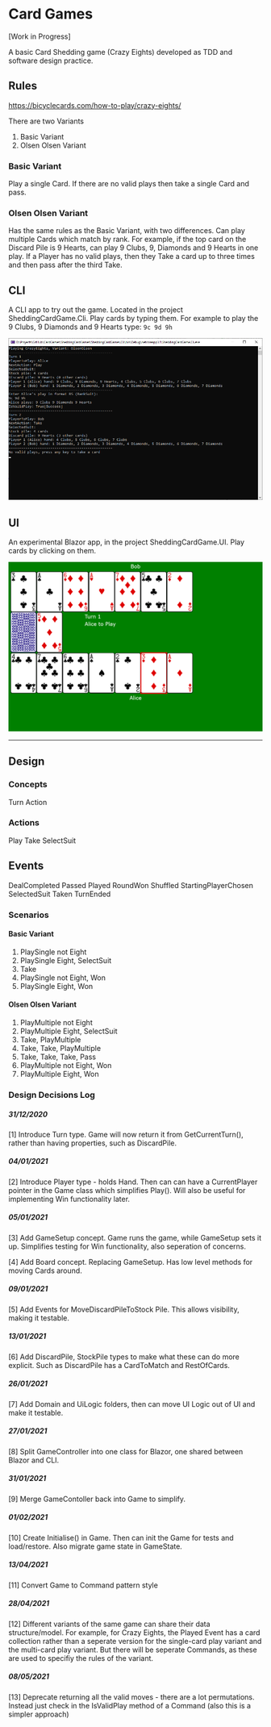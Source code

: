 # Card Games

[Work in Progress]

A basic Card Shedding game (Crazy Eights) developed as TDD and software design practice.

## Rules
https://bicyclecards.com/how-to-play/crazy-eights/

There are two Variants
1. Basic Variant
1. Olsen Olsen Variant

### Basic Variant
Play a single Card. If there are no valid plays then take a single Card and pass.

### Olsen Olsen Variant
Has the same rules as the Basic Variant, with two differences.
Can play multiple Cards which match by rank. For example, if the top card on the Discard Pile is 9 Hearts, can play 9 Clubs, 9, Diamonds and 9 Hearts in one play.
If a Player has no valid plays, then they Take a card up to three times and then pass after the third Take.

## CLI

A CLI app to try out the game. Located in the project SheddingCardGame.Cli. Play cards by typing them. For example to play the 9 Clubs, 9 Diamonds and 9 Hearts type:
`9c 9d 9h`

![Cli.png](docs/Cli.png)

## UI

An experimental Blazor app, in the project SheddingCardGame.UI. Play cards by clicking on them.

![UI.png](docs/UI.png)

-----

## Design

### Concepts

Turn
Action

### Actions
Play
Take
SelectSuit

## Events
DealCompleted
Passed
Played
RoundWon
Shuffled
StartingPlayerChosen
SelectedSuit
Taken
TurnEnded

### Scenarios

#### Basic Variant
1. PlaySingle not Eight
1. PlaySingle Eight, SelectSuit
1. Take
1. PlaySingle not Eight, Won
1. PlaySingle Eight, Won

#### Olsen Olsen Variant
1. PlayMultiple not Eight
1. PlayMultiple Eight, SelectSuit
1. Take, PlayMultiple
1. Take, Take, PlayMultiple
1. Take, Take, Take, Pass
1. PlayMultiple not Eight, Won
1. PlayMultiple Eight, Won

### Design Decisions Log

##### 31/12/2020
[1] Introduce Turn type. Game will now return it from GetCurrentTurn(), rather than having properties, such as DiscardPile.

##### 04/01/2021
[2] Introduce Player type - holds Hand. Then can can have a CurrentPlayer pointer in the Game class which simplifies Play(). Will also be useful for implementing Win functionality later.

##### 05/01/2021
[3] Add GameSetup concept. Game runs the game, while GameSetup sets it up. Simplifies testing for Win functionality, also seperation of concerns.

[4] Add Board concept. Replacing GameSetup. Has low level methods for moving Cards around.

##### 09/01/2021
[5] Add Events for MoveDiscardPileToStock Pile. This allows visibility, making it testable.

##### 13/01/2021
[6] Add DiscardPile, StockPile types to make what these can do more explicit. Such as DiscardPile has a CardToMatch and RestOfCards.

##### 26/01/2021
[7] Add Domain and UiLogic folders, then can move UI Logic out of UI and make it testable.

##### 27/01/2021
[8] Split GameController into one class for Blazor, one shared between Blazor and CLI.

##### 31/01/2021
[9] Merge GameContoller back into Game to simplify.

##### 01/02/2021
[10] Create Initialise() in Game. Then can init the Game for tests and load/restore. Also migrate game state in GameState.

##### 13/04/2021
[11] Convert Game to Command pattern style

##### 28/04/2021
[12] Different variants of the same game can share their data structure/model. For example, for Crazy Eights, the Played Event has a card collection rather than a seperate version for the single-card play variant and the multi-card play variant. But there will be seperate Commands, as these are used to specifiy the rules of the variant.
		
##### 08/05/2021
[13] Deprecate returning all the valid moves - there are a lot permutations. Instead just check in the IsValidPlay method of a Command (also this is a simpler approach)